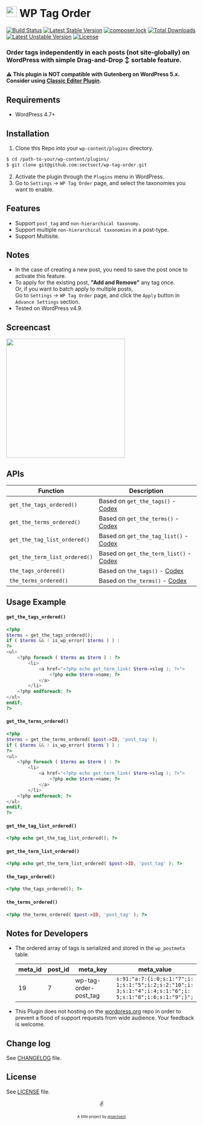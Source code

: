 # <img src="https://github-sect.s3-ap-northeast-1.amazonaws.com/logo.svg" width="28" height="auto"> WP Tag Order

[![Build Status](https://travis-ci.org/sectsect/wp-tag-order.svg?branch=master)](https://travis-ci.org/sectsect/wp-tag-order) [![Latest Stable Version](https://poser.pugx.org/sectsect/wp-tag-order/v)](//packagist.org/packages/sectsect/wp-tag-order) [![composer.lock](https://poser.pugx.org/sectsect/wp-tag-order/composerlock)](//packagist.org/packages/sectsect/wp-tag-order) [![Total Downloads](https://poser.pugx.org/sectsect/wp-tag-order/downloads)](//packagist.org/packages/sectsect/wp-tag-order) [![Latest Unstable Version](https://poser.pugx.org/sectsect/wp-tag-order/v/unstable)](//packagist.org/packages/sectsect/wp-tag-order) [![License](https://poser.pugx.org/sectsect/wp-tag-order/license)](//packagist.org/packages/sectsect/wp-tag-order)

### Order tags independently in each posts (not site-globally) on WordPress with simple Drag-and-Drop ↕︎ sortable feature.

#### :warning: This plugin is NOT compatible with Gutenberg on WordPress 5.x. Consider using [Classic Editor Plugin](https://wordpress.org/plugins/classic-editor/).

## Requirements

- WordPress 4.7+

## Installation

1. Clone this Repo into your `wp-content/plugins` directory.
  ```bash
  $ cd /path-to-your/wp-content/plugins/
  $ git clone git@github.com:sectsect/wp-tag-order.git
  ```
2. Activate the plugin through the `Plugins` menu in WordPress.
3. Go to `Settings` -> `WP Tag Order` page, and select the taxonomies you want to enable.

## Features

* Support `post_tag` and `non-hierarchical taxonomy`.
* Support multiple `non-hierarchical taxonomies` in a post-type.
* Support Multisite.

## Notes

* In the case of creating a new post, you need to save the post once to activate this feature.
* To apply for the existing post, **"Add and Remove"** any tag once.  
Or, if you want to batch apply to multiple posts,  
Go to `Settings` -> `WP Tag Order` page, and click the `Apply` button in `Advance Settings` section.
* Tested on WordPress v4.9.

## Screencast

 <img src="https://github-sect.s3-ap-northeast-1.amazonaws.com/wp-tag-order/wp-tag-order.gif" width="314" height="auto">

## APIs

| Function | Description |
| ------ | ----------- |
| `get_the_tags_ordered()`  | Based on `get_the_tags()` - [Codex](https://codex.wordpress.org/Function_Reference/get_the_tags)  |
| `get_the_terms_ordered()` | Based on `get_the_terms()` - [Codex](https://developer.wordpress.org/reference/functions/get_the_terms/)  |
| `get_the_tag_list_ordered()` | Based on `get_the_tag_list()` - [Codex](https://codex.wordpress.org/Function_Reference/get_the_tag_list)  |
| `get_the_term_list_ordered()` | Based on `get_the_term_list()` - [Codex](https://codex.wordpress.org/Function_Reference/get_the_term_list)  |
| `the_tags_ordered()` | Based on `the_tags()` - [Codex](https://codex.wordpress.org/Function_Reference/the_tags)  |
| `the_terms_ordered()` | Based on `the_terms()` - [Codex](https://codex.wordpress.org/Function_Reference/the_terms)  |

## Usage Example

#### `get_the_tags_ordered()`

``` php
<?php
$terms = get_the_tags_ordered();
if ( $terms && ! is_wp_error( $terms ) ) :
?>
<ul>
    <?php foreach ( $terms as $term ) : ?>
        <li>
            <a href="<?php echo get_term_link( $term->slug ); ?>">
                <?php echo $term->name; ?>
            </a>
        </li>
    <?php endforeach; ?>
</ul>
endif;
?>
```

#### `get_the_terms_ordered()`

``` php
<?php
$terms = get_the_terms_ordered( $post->ID, 'post_tag' );
if ( $terms && ! is_wp_error( $terms ) ) :
?>
<ul>
    <?php foreach ( $terms as $term ) : ?>
        <li>
            <a href="<?php echo get_term_link( $term->slug ); ?>">
                <?php echo $term->name; ?>
            </a>
        </li>
    <?php endforeach; ?>
</ul>
endif;
?>
```

#### `get_the_tag_list_ordered()`

```php
<?php echo get_the_tag_list_ordered(); ?>
```

#### `get_the_term_list_ordered()`

```php
<?php echo get_the_term_list_ordered( $post->ID, 'post_tag' ); ?>
```

#### `the_tags_ordered()`

```php
<?php the_tags_ordered(); ?>
```

#### `the_terms_ordered()`

```php
<?php the_terms_ordered( $post->ID, 'post_tag' ); ?>
```

## Notes for Developers

* The ordered array of tags is serialized and stored in the `wp_postmeta` table.

  <table>
  <thead>
  <tr>
  <th>meta_id</th>
  <th>post_id</th>
  <th>meta_key</th>
  <th>meta_value</th>
  </tr>
  </thead>
  <tbody>
  <tr>
  <td>19</td>
  <td>7</td>
  <td>wp-tag-order-post_tag</td>
  <td><code style="word-break: break-all;">s:91:"a:7:{i:0;s:1:"7";i:1;s:1:"5";i:2;s:2:"10";i:3;s:1:"4";i:4;s:1:"6";i:5;s:1:"8";i:6;s:1:"9";}";</code></td>
  </tr></tbody></table>

* This Plugin does not hosting on the [wordpress.org](https://wordpress.org/) repo in order to prevent a flood of support requests from wide audience. Your feedback is welcome.

## Change log  

See [CHANGELOG](https://github.com/sectsect/wp-tag-order/blob/master/CHANGELOG.md) file.

## License

See [LICENSE](https://github.com/sectsect/wp-tag-order/blob/master/LICENSE) file.

<p align="center">✌️</p>
<p align="center">
<sub><sup>A little project by <a href="https://github.com/sectsect">@sectsect</a></sup></sub>
</p>
